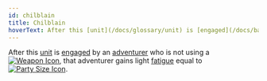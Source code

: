 ```yaml
---
id: chilblain
title: Chilblain
hoverText: After this [unit](/docs/glossary/unit) is [engaged](/docs/battles/adventurer-turn/engage) by an [adventurer](/docs/glossary/adventurer) who is not using a Weapon type item, that adventurer gains light [fatigue](/docs/glossary/fatigue) equal to [party size](/docs/glossary/party-size).
---
```


After this [unit](/docs/glossary/unit) is [engaged](/docs/battles/adventurer-turn/engage) by an [adventurer](/docs/glossary/adventurer) who is not using a [<img src="/icons/weapon.svg" alt="Weapon Icon" class="icon-svg" />](/docs/items/types/weapon), that adventurer gains light [fatigue](/docs/glossary/fatigue) equal to [<img src="/icons/party-size.svg" alt="Party Size Icon" class="icon-svg" />](/docs/glossary/party-size).
